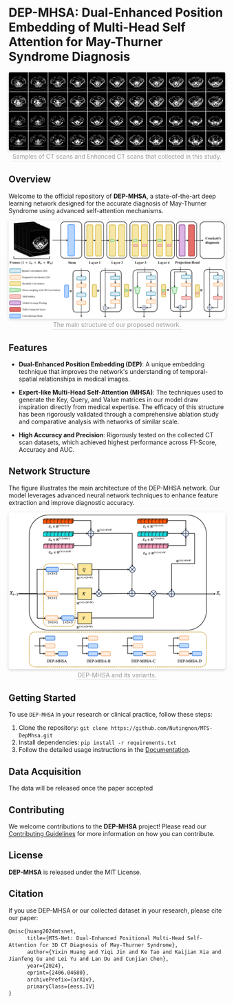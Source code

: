 # DEP-MHSA: Dual-Enhanced Position Embedding of Multi-Head Self Attention for May-Thurner Syndrome Diagnosis


<center>
    <img style="border-radius: 0.3125em;
    box-shadow: 0 2px 4px 0 rgba(34,36,38,.12),0 2px 10px 0 rgba(34,36,38,.08);" 
    src="assets/ps_vs_zq_small.jpg">
    <br>
    <div style="color:orange; border-bottom: 1px solid #d9d9d9;
    display: inline-block;
    color: #999;
    padding: 2px;">Samples of CT scans and Enhanced CT scans that collected in this study.</div>
</center>

## Overview
Welcome to the official repository of **DEP-MHSA**, a state-of-the-art deep learning network designed for the accurate diagnosis of May-Thurner Syndrome using advanced self-attention mechanisms.

<center>
    <img style="border-radius: 0.3125em;
    box-shadow: 0 2px 4px 0 rgba(34,36,38,.12),0 2px 10px 0 rgba(34,36,38,.08);" 
    src="assets/mainNetwork.png">
    <br>
    <div style="color:orange; border-bottom: 1px solid #d9d9d9;
    display: inline-block;
    color: #999;
    padding: 2px;">The main structure of our proposed network.</div>
</center>


## Features
- **Dual-Enhanced Position Embedding (DEP)**: A unique embedding technique that improves the network's understanding of temporal-spatial relationships in medical images.

- **Expert-like Multi-Head Self-Attention (MHSA)**: The techniques used to generate the Key, Query, and Value matrices in our model draw inspiration directly from medical expertise. The efficacy of this structure has been rigorously validated through a comprehensive ablation study and comparative analysis with networks of similar scale.

- **High Accuracy and Precision**: Rigorously tested on the collected CT scan datasets, which achieved highest performance across F1-Score, Accuracy and AUC.



## Network Structure 
The figure illustrates the main architecture of the DEP-MHSA network. Our model leverages advanced neural network techniques to enhance feature extraction and improve diagnostic accuracy.

<center>
    <img style="border-radius: 0.3125em;
    box-shadow: 0 2px 4px 0 rgba(34,36,38,.12),0 2px 10px 0 rgba(34,36,38,.08);" 
    src="assets/dep_mhsa_github.png">
    <br>
    <div style="color:orange; border-bottom: 1px solid #d9d9d9;
    display: inline-block;
    color: #999;
    padding: 2px;">DEP-MHSA and its variants.</div>
</center>


## Getting Started
To use `DEP-MHSA` in your research or clinical practice, follow these steps:

1. Clone the repository: `git clone https://github.com/Nutingnon/MTS-DepMhsa.git`
2. Install dependencies: `pip install -r requirements.txt`
3. Follow the detailed usage instructions in the [Documentation]().

## Data Acquisition
The data will be released once the paper accepted

## Contributing
We welcome contributions to the **DEP-MHSA** project! Please read our [Contributing Guidelines]() for more information on how you can contribute.

## License
**DEP-MHSA** is released under the MIT License.

## Citation
If you use DEP-MHSA or our collected dataset in your research, please cite our paper:

```
@misc{huang2024mtsnet,
      title={MTS-Net: Dual-Enhanced Positional Multi-Head Self-Attention for 3D CT Diagnosis of May-Thurner Syndrome}, 
      author={Yixin Huang and Yiqi Jin and Ke Tao and Kaijian Xia and Jianfeng Gu and Lei Yu and Lan Du and Cunjian Chen},
      year={2024},
      eprint={2406.04680},
      archivePrefix={arXiv},
      primaryClass={eess.IV}
}
```
